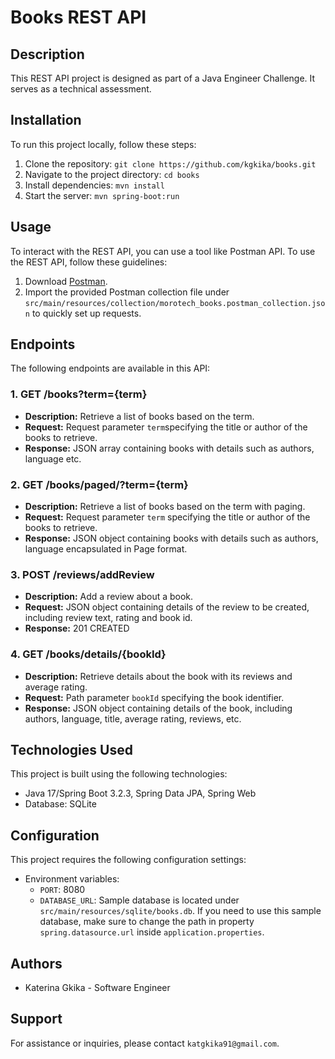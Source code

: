# Books REST API

## Description
This REST API project is designed as part of a Java Engineer Challenge. It serves as a technical assessment.

## Installation
To run this project locally, follow these steps:
1. Clone the repository: `git clone https://github.com/kgkika/books.git`
2. Navigate to the project directory: `cd books`
3. Install dependencies: `mvn install`
4. Start the server: `mvn spring-boot:run`

## Usage

To interact with the REST API, you can use a tool like Postman API. To use the REST API, follow these guidelines:
1. Download [Postman](https://www.postman.com/).
2. Import the provided Postman collection file under `src/main/resources/collection/morotech_books.postman_collection.json` to quickly set up requests.

## Endpoints
The following endpoints are available in this API:
### 1. GET /books?term={term}
- **Description:** Retrieve a list of books based on the term.
- **Request:** Request parameter `term`specifying the title or author of the books to retrieve.
- **Response:** JSON array containing books with details such as authors, language etc.

### 2. GET /books/paged/?term={term}
- **Description:** Retrieve a list of books based on the term with paging.
- **Request:** Request parameter `term` specifying the title or author of the books to retrieve.
- **Response:** JSON object containing books with details such as authors, language encapsulated in Page format.

### 3. POST /reviews/addReview
- **Description:** Add a review about a book.
- **Request:** JSON object containing details of the review to be created, including review text, rating and book id.
- **Response:** 201 CREATED

### 4. GET /books/details/{bookId}
- **Description:** Retrieve details about the book with its reviews and average rating.
- **Request:** Path parameter `bookId` specifying the book identifier.
- **Response:** JSON object containing details of the book, including authors, language, title, average rating, reviews, etc.


## Technologies Used
This project is built using the following technologies:
- Java 17/Spring Boot 3.2.3, Spring Data JPA, Spring Web
- Database: SQLite

## Configuration
This project requires the following configuration settings:
- Environment variables:
    - `PORT`: 8080
    - `DATABASE_URL`: Sample database is located under `src/main/resources/sqlite/books.db`. If you need to use this sample database, make sure to change the path in property `spring.datasource.url` inside `application.properties`. 

## Authors
- Katerina Gkika - Software Engineer

## Support
For assistance or inquiries, please contact `katgkika91@gmail.com`.
